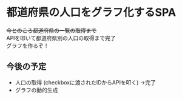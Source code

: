 # 都道府県の人口をグラフ化するSPA

~~今とのころ都道府県の一覧の取得まで~~  
APIを叩いて都道府県別の人口の取得まで完了  
グラフを作るぞ！

## 今後の予定
- 人口の取得 (checkboxに渡されたIDからAPIを叩く)  →完了
- グラフの動的生成
